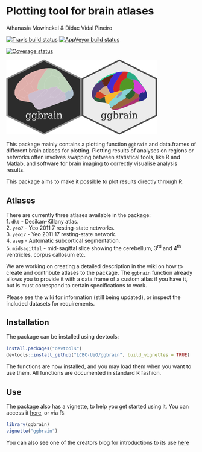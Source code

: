 Plotting tool for brain atlases
================
Athanasia Mowinckel & Didac Vidal Pineiro

[![Travis build
status](https://travis-ci.com/LCBC-UiO/ggbrain.svg?branch=master)](https://travis-ci.com/LCBC-UiO/ggbrain)
[![AppVeyor build
status](https://ci.appveyor.com/api/projects/status/github/LCBC-UiO/ggbrain?branch=master&svg=true)](https://ci.appveyor.com/project/LCBC-UiO/ggbrain)

[![Coverage
status](https://codecov.io/gh/LCBC-UiO/ggbrain/branch/master/graph/badge.svg)](https://codecov.io/github/LCBC-UiO/ggbrain?branch=master)

<img src="img/ggbrain_contemp.png" width="200px" /><img src="img/ggbrain_retro.png" width="200px" />

This package mainly contains a plotting function `ggbrain` and
data.frames of different brain atlases for plotting. Plotting results of
analyses on regions or networks often involves swapping between
statistical tools, like R and Matlab, and software for brain imaging to
correctly visualise analysis results.

This package aims to make it possible to plot results directly through
R.

## Atlases

There are currently three atlases available in the package:  
1\. `dkt` - Desikan-Killany atlas.  
2\. `yeo7` - Yeo 2011 7 resting-state networks.  
3\. `yeo17` - Yeo 2011 17 resting-state network.  
4\. `aseg` - Automatic subcortical segmentation.  
5\. `midsagittal` - mid-sagittal slice showing the cerebellum,
3<sup>rd</sup> and 4<sup>th</sup> ventricles, corpus callosum etc.

We are working on creating a detailed description in the wiki on how to
create and contribute atlases to the package. The `ggbrain` function
already allows you to provide it with a data.frame of a custom atlas if
you have it, but is must correspond to certain specifications to work.

Please see the wiki for information (still being updated), or inspect
the included datasets for requirements.

## Installation

The package can be installed using devtools:

``` r
install.packages("devtools")
devtools::install_github("LCBC-UiO/ggbrain", build_vignettes = TRUE)
```

The functions are now installed, and you may load them when you want to
use them. All functions are documented in standard R fashion.

## Use

The package also has a vignette, to help you get started using it. You
can access it [here](inst/doc/ggbrain.Rmd), or via R:

``` r
library(ggbrain)
vignette("ggbrain")
```

You can also see one of the creators blog for introductions to its use
[here](https://drmowinckels.io/blog/introducing-the-ggbrain-r-package-for-brain-segmentations/)

